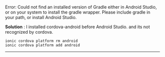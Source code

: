 
Error: Could not find an installed version of Gradle either in Android Studio,
or on your system to install the gradle wrapper. Please include gradle
in your path, or install Android Studio.

**Solution** : I installed cordova-android before Android Studio. and its not recognized by cordova. 
``` 
ionic cordova platform rm android 
ionic cordova platform add android

```
****




